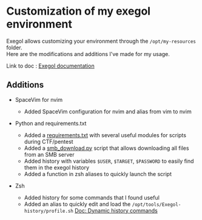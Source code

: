 # Customization of my exegol environment

Exegol allows customizing your environment through the `/opt/my-resources` folder.  
Here are the modifications and additions I've made for my usage.

Link to doc : [Exegol documentation](https://exegol.readthedocs.io/en/latest/exegol-image/my-resources.html/)

## Additions

- SpaceVim for nvim
   - Added SpaceVim configuration for nvim and alias from vim to nvim

- Python and requirements.txt
    - Added a [requirements.txt](setup/python3/requirements.txt) with several useful modules for scripts during CTF/pentest
    - Added a [smb_download.py](setup/python3/smb_downloads.py) script that allows downloading all files from an SMB server
    - Added history with variables `$USER`, `$TARGET`, `$PASSWORD` to easily find them in the exegol history
    - Added a function in zsh aliases to quickly launch the script

- Zsh
    - Added history for some commands that I found useful
    - Added an alias to quickly edit and load the `/opt/tools/Exegol-history/profile.sh` [Doc: Dynamic history commands](https://exegol.readthedocs.io/en/latest/getting-started/tips-and-tricks.html#dynamic-history-commands)
